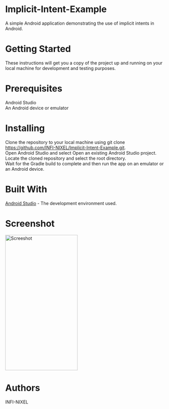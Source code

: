 # Implicit-Intent-Example
A simple Android application demonstrating the use of implicit intents in Android.

# Getting Started
These instructions will get you a copy of the project up and running on your local machine for development and testing purposes.

# Prerequisites
Android Studio  
An Android device or emulator
# Installing
Clone the repository to your local machine using git clone https://github.com/INFI-NIXEL/Implicit-Intent-Example.git.  
Open Android Studio and select Open an existing Android Studio project.  
Locate the cloned repository and select the root directory.  
Wait for the Gradle build to complete and then run the app on an emulator or an Android device.  
# Built With
[Android Studio](https://developer.android.com/studio/) - The development environment used.
# Screenshot 
<img src="https://user-images.githubusercontent.com/71398791/217610828-543711d7-c5cf-4b30-a01c-5812c2a34f55.jpg" alt="Screeshot" height=430 width=230 />

# Authors
INFI-NIXEL
